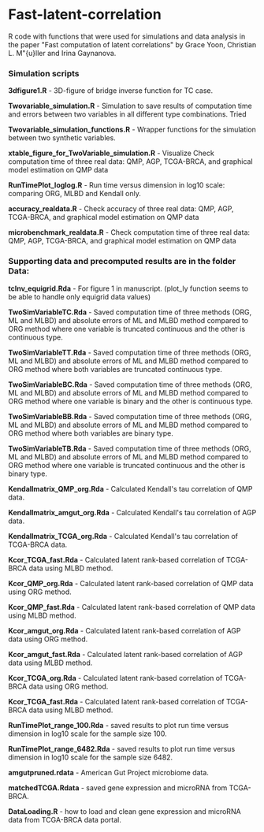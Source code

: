 # Fast-latent-correlation


R code with functions that were used for simulations and data analysis in the paper "Fast computation of latent correlations" by Grace Yoon, Christian L. M\"{u}ller and Irina Gaynanova.


### Simulation scripts

**3dfigure1.R** - 3D-figure of bridge inverse function for TC case.

**Twovariable_simulation.R** - Simulation to save results of computation time and errors between two variables in all different type combinations. Tried 

**Twovariable_simulation_functions.R** - Wrapper functions for the simulation between two synthetic variables.
	
**xtable_figure_for_TwoVariable_simulation.R** - Visualize Check computation time of three real data: QMP, AGP, TCGA-BRCA, and graphical model estimation on QMP data

**RunTimePlot_loglog.R** - Run time versus dimension in log10 scale: comparing ORG, MLBD and Kendall only.

**accuracy_realdata.R** - Check accuracy of three real data: QMP, AGP, TCGA-BRCA, and graphical model estimation on QMP data

**microbenchmark_realdata.R** - Check computation time of three real data: QMP, AGP, TCGA-BRCA, and graphical model estimation on QMP data


### Supporting data and precomputed results are in the folder **Data**:

**tcInv_equigrid.Rda** - For figure 1 in manuscript. (plot_ly function seems to be able to handle only equigrid data values)


**TwoSimVariableTC.Rda** - Saved computation time of three methods (ORG, ML and MLBD) and absolute errors of ML and MLBD method compared to ORG method where one variable is truncated continuous and the other is continuous type.

**TwoSimVariableTT.Rda** - Saved computation time of three methods (ORG, ML and MLBD) and absolute errors of ML and MLBD method compared to ORG method where both variables are truncated continuous type.

**TwoSimVariableBC.Rda** - Saved computation time of three methods (ORG, ML and MLBD) and absolute errors of ML and MLBD method compared to ORG method where one variable is binary and the other is continuous type.

**TwoSimVariableBB.Rda** - Saved computation time of three methods (ORG, ML and MLBD) and absolute errors of ML and MLBD method compared to ORG method where both variables are binary type.

**TwoSimVariableTB.Rda** - Saved computation time of three methods (ORG, ML and MLBD) and absolute errors of ML and MLBD method compared to ORG method where one variable is truncated continuous and the other is binary type.


**Kendallmatrix_QMP_org.Rda** - Calculated Kendall's tau correlation of QMP data.

**Kendallmatrix_amgut_org.Rda** - Calculated Kendall's tau correlation of AGP data.

**Kendallmatrix_TCGA_org.Rda** - Calculated Kendall's tau correlation of TCGA-BRCA data.


**Kcor_TCGA_fast.Rda** - Calculated latent rank-based correlation of TCGA-BRCA data using MLBD method.

**Kcor_QMP_org.Rda** - Calculated latent rank-based correlation of QMP data using ORG method.

**Kcor_QMP_fast.Rda** - Calculated latent rank-based correlation of QMP data using MLBD method.

**Kcor_amgut_org.Rda** - Calculated latent rank-based correlation of AGP data using ORG method.

**Kcor_amgut_fast.Rda** - Calculated latent rank-based correlation of AGP data using MLBD method.

**Kcor_TCGA_org.Rda** - Calculated latent rank-based correlation of TCGA-BRCA data using ORG method.

**Kcor_TCGA_fast.Rda** - Calculated latent rank-based correlation of TCGA-BRCA data using MLBD method.


**RunTimePlot_range_100.Rda** - saved results to plot run time versus dimension in log10 scale for the sample size 100.

**RunTimePlot_range_6482.Rda** - saved results to plot run time versus dimension in log10 scale for the sample size 6482.


**amgutpruned.rdata** - American Gut Project microbiome data.

**matchedTCGA.Rdata** - saved gene expression and microRNA from TCGA-BRCA.

**DataLoading.R** - how to load and clean gene expression and microRNA data from TCGA-BRCA data portal.



